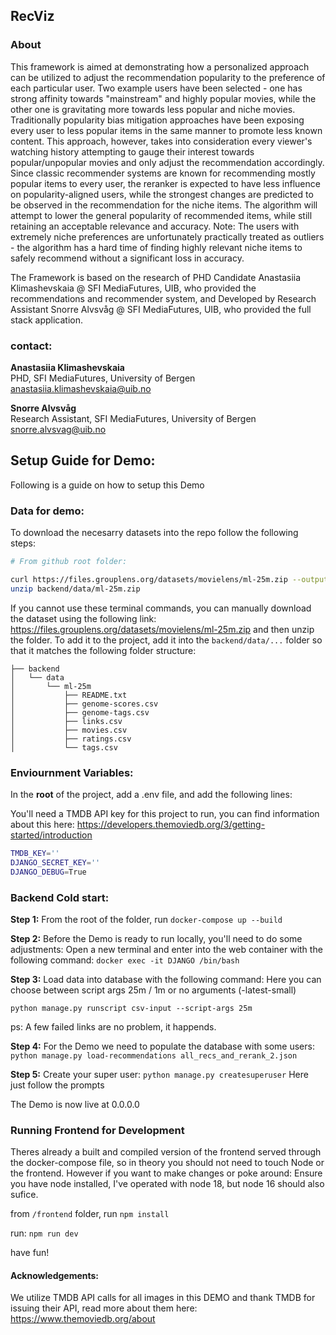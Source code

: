 ## RecViz
### About
This framework is aimed at demonstrating how a personalized approach can be utilized to adjust the recommendation popularity to the preference of each particular user. Two example users have been selected - one has strong affinity towards "mainstream" and highly popular movies, while the other one is gravitating more towards less popular and niche movies. Traditionally popularity bias mitigation approaches have been exposing every user to less popular items in the same manner to promote less known content. This approach, however, takes into consideration every viewer's watching history attempting to gauge their interest towards popular/unpopular movies and only adjust the recommendation accordingly. Since classic recommender systems are known for recommending mostly popular items to every user, the reranker is expected to have less influence on popularity-aligned users, while the strongest changes are predicted to be observed in the recommendation for the niche items. The algorithm will attempt to lower the general popularity of recommended items, while still retaining an acceptable relevance and accuracy. Note: The users with extremely niche preferences are unfortunately practically treated as outliers - the algorithm has a hard time of finding highly relevant niche items to safely recommend without a significant loss in accuracy.

The Framework is based on the research of PHD Candidate Anastasiia Klimashevskaia @ SFI MediaFutures, UIB, who provided the recommendations and recommender system, and Developed by Research Assistant Snorre Alvsvåg @ SFI MediaFutures, UIB, who provided the full stack application. 

### contact: 
**Anastasiia Klimashevskaia** \
PHD, SFI MediaFutures, University of Bergen \
anastasiia.klimashevskaia@uib.no

**Snorre Alvsvåg** \
Research Assistant, SFI MediaFutures, University of Bergen \
snorre.alvsvag@uib.no

## Setup Guide for Demo:
Following is a guide on how to setup this Demo 


### Data for demo:
To download the necesarry datasets into the repo follow the following steps:
```bash
# From github root folder:

curl https://files.grouplens.org/datasets/movielens/ml-25m.zip --output backend/data/ml-25m.zip &&
unzip backend/data/ml-25m.zip
```
If you cannot use these terminal commands, you can manually download the dataset using the following link:
https://files.grouplens.org/datasets/movielens/ml-25m.zip and then unzip the folder. To add it to the project, add it into the `backend/data/...` folder so that it matches the following folder structure:

```
├── backend
│   └── data
│       └── ml-25m
│           ├── README.txt
│           ├── genome-scores.csv
│           ├── genome-tags.csv
│           ├── links.csv
│           ├── movies.csv
│           ├── ratings.csv
│           └── tags.csv

```

### Enviournment Variables:
In the **root** of the project, add a .env file, and add the following lines:

You'll need a TMDB API key for this project to run, you can find information about this here:
https://developers.themoviedb.org/3/getting-started/introduction
```bash
TMDB_KEY=''
DJANGO_SECRET_KEY=''
DJANGO_DEBUG=True
```

### Backend Cold start:
**Step 1:**
From the root of the folder, run `docker-compose up --build`

**Step 2:**
Before the Demo is ready to run locally, you'll need to do some adjustments:
Open a new terminal and enter into the web container with the following command:
`docker exec -it DJANGO /bin/bash`

**Step 3:**
Load data into database with the following command:
Here you can choose between script args 25m / 1m or no arguments (-latest-small)

`python manage.py runscript csv-input --script-args 25m`

ps: A few failed links are no problem, it happends.

**Step 4:**
For the Demo we need to populate the database with some users:
`python manage.py load-recommendations all_recs_and_rerank_2.json`

**Step 5:**
Create your super user:
`python manage.py createsuperuser`
Here just follow the prompts


The Demo is now live at 0.0.0.0


### Running Frontend for Development
Theres already a built and compiled version of the frontend served through the docker-compose file, so in theory you should not need to touch Node or the frontend. However if you want to make changes or poke around:
Ensure you have node installed, I've operated with node 18, but node 16 should also sufice.

from `/frontend` folder, run `npm install`

run: `npm run dev`

have fun!

#### Acknowledgements:
We utilize TMDB API calls for all images in this DEMO and thank TMDB for issuing their API, read more about them here: https://www.themoviedb.org/about
